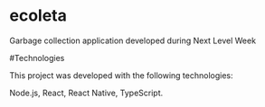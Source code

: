 # ecoleta
Garbage collection application developed during Next Level Week 

#Technologies

This project was developed with the following technologies:

Node.js,
React,
React Native,
TypeScript.
